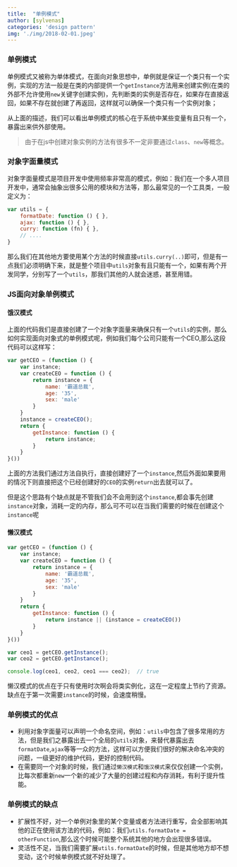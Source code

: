```yaml
---
title:  "单例模式"
author: [sylvenas]
categories: 'design pattern'
img: './img/2018-02-01.jpeg'
---
```

### 单例模式
单例模式又被称为单体模式，在面向对象思想中，单例就是保证一个类只有一个实例，实现的方法一般是在类的内部提供一个`getInstance`方法用来创建实例(在类的外部不允许使用`new`关键字创建实例)，先判断类的实例是否存在，如果存在直接返回，如果不存在就创建了再返回，这样就可以确保一个类只有一个实例对象；

从上面的描述，我们可以看出单例模式的核心在于系统中某些变量有且只有一个，暴露出来供外部使用。

>由于在js中创建对象实例的方法有很多不一定非要通过`class`、`new`等概念。

### 对象字面量模式
对象字面量模式是项目开发中使用频率非常高的模式，例如：我们在一个多人项目开发中，通常会抽象出很多公用的模块和方法等，那么最常见的一个工具类，一般定义为：
``` js
var utils = {
	formatDate: function () { },
	ajax: function () { },
	curry: function (fn) { },
	// ....
}
```
那么我们在其他地方要使用某个方法的时候直接`utils.curry(..)`即可，但是有一点我们必须明确下来，就是整个项目中`utils`对象有且只能有一个，如果有两个开发同学，分别写了一个`utils`，那我们其他的人就会迷惑，甚至用错。

### JS面向对象单例模式
#### 饿汉模式
上面的代码我们是直接创建了一个对象字面量来确保只有一个`utils`的实例，那么如何实现面向对象式的单例模式呢，例如我们每个公司只能有一个CEO,那么这段代码可以这样写：
``` js {10,13}
var getCEO = (function () {
	var instance;
	var createCEO = function () {
		return instance = {
			name: '霸道总裁',
			age: '35',
			sex: 'male'
		}
	}
	instance = createCEO();
	return {
		getInstance: function () {
			return instance;
		}
	}
}())
```
上面的方法我们通过方法自执行，直接创建好了一个`instance`,然后外面如果要用的情况下则直接把这个已经创建好的`CEO`的实例`return`出去就可以了。

但是这个思路有个缺点就是不管我们会不会用到这个`instance`,都会事先创建`instance`对象，消耗一定的内存，那么可不可以在当我们需要的时候在创建这个`instance`呢
#### 懒汉模式
``` js {12}
var getCEO = (function () {
	var instance;
	var createCEO = function () {
		return instance = {
			name: '霸道总裁',
			age: '35',
			sex: 'male'
		}
	}
	return {
		getInstance: function () {
			return instance || (instance = createCEO())
		}
	}
}())

var ceo1 = getCEO.getInstance();
var ceo2 = getCEO.getInstance();

console.log(ceo1, ceo2, ceo1 === ceo2);  // true
```
懒汉模式的优点在于只有使用时次啊会将类实例化，这在一定程度上节约了资源。
缺点在于第一次需要`instance`的时候，会速度稍慢。

### 单例模式的优点
* 利用对象字面量可以声明一个命名空间，例如：`utils`中包含了很多常用的方法，但是我们之暴露出去一个全局的`utils`对象，来替代暴露出去`formatDate`,`ajax`等等一众的方法，这样可以方便我们很好的解决命名冲突的问题，一级更好的维护代码，更好的控制代码。
* 在需要同一个对象的时候，我们通过`懒汉模式`和`饿汉模式`来仅仅创建一个实例，比每次都重新`new`一个新的减少了大量的创建过程和内存消耗，有利于提升性能。

### 单例模式的缺点
* 扩展性不好，对一个单例对象里的某个变量或者方法进行重写，会全部影响其他的正在使用该方法的代码，例如：我们`utils.formatDate = otherFunction`,那么这个时候可能整个系统其他的地方会出现很多错误。
* 灵活性不足，当我们需要扩展`utils.formatDate`的时候，但是其他地方却不想变动，这个时候单例模式就不好处理了。

